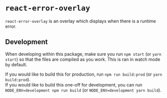 # `react-error-overlay`

`react-error-overlay` is an overlay which displays when there is a runtime error.

## Development

When developing within this package, make sure you run `npm start` (or `yarn start`) so that the files are compiled as you work.
This is ran in watch mode by default.

If you would like to build this for production, run `npm run build:prod` (or `yarn build:prod`).<br>
If you would like to build this one-off for development, you can run `NODE_ENV=development npm run build` (or `NODE_ENV=development yarn build`).

